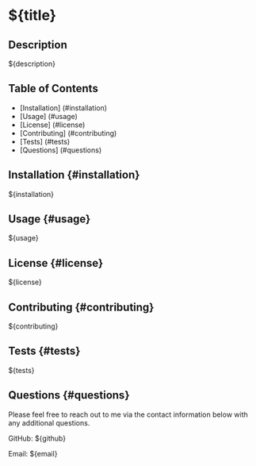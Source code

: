 
# ${title}

## Description

${description}

## Table of Contents

- [Installation] (#installation)
- [Usage] (#usage)
- [License] (#license)
- [Contributing] (#contributing)
- [Tests] (#tests)
- [Questions] (#questions)

## Installation {#installation}

${installation}

## Usage {#usage}

${usage}

## License {#license}

${license}

## Contributing {#contributing}

${contributing}

## Tests {#tests}

${tests}

## Questions {#questions}

Please feel free to reach out to me via the contact information below with any additional questions.

GitHub: ${github}

Email: ${email}


